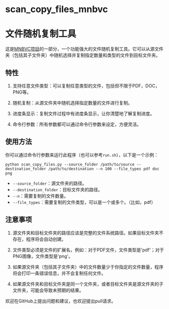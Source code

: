 # scan_copy_files_mnbvc

# 文件随机复制工具

这是[MNBVC项目](https://github.com/esbatmop/MNBVC)的一部分，一个功能强大的文件随机复制工具。它可以从源文件夹（包括其子文件夹）中随机选择并复制指定数量和类型的文件到目标文件夹。

## 特性

1. 支持任意文件类型：可以复制任意类型的文件，包括但不限于PDF，DOC，PNG等。

2. 随机复制：从源文件夹中随机选择指定数量的文件进行复制。

3. 进度条显示：复制文件过程中有进度条显示，让你清楚地了解复制进度。

4. 命令行参数：所有参数都可以通过命令行参数来设定，方便灵活。

## 使用方法

你可以通过命令行参数来运行此程序（也可以参考`run.sh`），以下是一个示例：

```shell
python scan_copy_files.py --source_folder /path/to/source --destination_folder /path/to/destination --n 100 --file_types pdf doc png
```

- `--source_folder`：源文件夹的路径。
- `--destination_folder`：目标文件夹的路径。
- `--n`：需要复制的文件数量。
- `--file_types`：需要复制的文件类型，可以是一个或多个。（比如，pdf）

## 注意事项

1. 源文件夹和目标文件夹的路径应该是完整的文件系统路径。如果目标文件夹不存在，程序将会自动创建。

2. 文件类型必须是文件的扩展名，例如：对于PDF文件，文件类型是'pdf'；对于PNG图像，文件类型是'png'。

3. 如果源文件夹（包括其子文件夹）中的文件数量少于你指定的文件数量，程序将会打印一条错误信息，并不会复制任何文件。

4. 如果源文件夹和目标文件夹是同一个文件夹，或者目标文件夹是源文件夹的子文件夹，可能会导致未预期的结果。

欢迎在GitHub上提出问题和建议，也欢迎提出pull请求。
